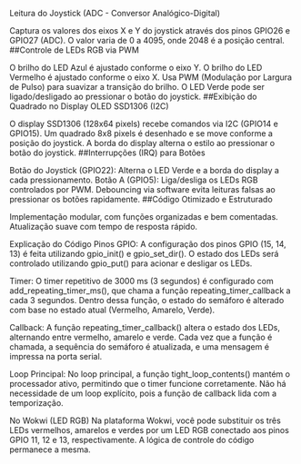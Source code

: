 Leitura do Joystick (ADC - Conversor Analógico-Digital)

Captura os valores dos eixos X e Y do joystick através dos pinos GPIO26 e GPIO27 (ADC).
O valor varia de 0 a 4095, onde 2048 é a posição central.
##Controle de LEDs RGB via PWM

O brilho do LED Azul é ajustado conforme o eixo Y.
O brilho do LED Vermelho é ajustado conforme o eixo X.
Usa PWM (Modulação por Largura de Pulso) para suavizar a transição do brilho.
O LED Verde pode ser ligado/desligado ao pressionar o botão do joystick.
##Exibição do Quadrado no Display OLED SSD1306 (I2C)

O display SSD1306 (128x64 pixels) recebe comandos via I2C (GPIO14 e GPIO15).
Um quadrado 8x8 pixels é desenhado e se move conforme a posição do joystick.
A borda do display alterna o estilo ao pressionar o botão do joystick.
##Interrupções (IRQ) para Botões

Botão do Joystick (GPIO22): Alterna o LED Verde e a borda do display a cada pressionamento.
Botão A (GPIO5): Liga/desliga os LEDs RGB controlados por PWM.
Debouncing via software evita leituras falsas ao pressionar os botões rapidamente.
##Código Otimizado e Estruturado

Implementação modular, com funções organizadas e bem comentadas.
Atualização suave com tempo de resposta rápido.


Explicação do Código
Pinos GPIO: A configuração dos pinos GPIO (15, 14, 13) é feita utilizando gpio_init() e gpio_set_dir(). 
O estado dos LEDs será controlado utilizando gpio_put() para acionar e desligar os LEDs.

Timer: O timer repetitivo de 3000 ms (3 segundos) é configurado com add_repeating_timer_ms(), que chama a função repeating_timer_callback a cada 3 segundos.
Dentro dessa função, o estado do semáforo é alterado com base no estado atual (Vermelho, Amarelo, Verde).

Callback: A função repeating_timer_callback() altera o estado dos LEDs, alternando entre vermelho, amarelo e verde. 
Cada vez que a função é chamada, a sequência do semáforo é atualizada, e uma mensagem é impressa na porta serial.

Loop Principal: No loop principal, a função tight_loop_contents() mantém o processador ativo, permitindo que o timer funcione corretamente. 
Não há necessidade de um loop explícito, pois a função de callback lida com a temporização.


No Wokwi (LED RGB)
Na plataforma Wokwi, você pode substituir os três LEDs vermelhos, amarelos e verdes por um LED RGB conectado aos pinos GPIO 11, 12 e 13, 
respectivamente. A lógica de controle do código permanece a mesma.
